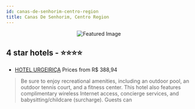 ```yaml
---
id: canas-de-senhorim-centro-region
title: Canas De Senhorim, Centro Region
---
```


<center><img src="https://i.travelapi.com/hotels/10000000/9730000/9728400/9728320/62b71d21_z.jpg" alt="Featured Image" /></center>


##  4 star hotels - ⭐️⭐️⭐️⭐️

-    [HOTEL URGEIRIÇA](https://us.hurb.com/hotels/canas-de-senhorim/hotel-urgeirica-JNP-JP151654?cmp=18055) Prices from R$ 388,94
   > Be sure to enjoy recreational amenities, including an outdoor pool, an outdoor tennis court, and a fitness center. This hotel also features complimentary wireless Internet access, concierge services, and babysitting/childcare (surcharge). Guests can 
